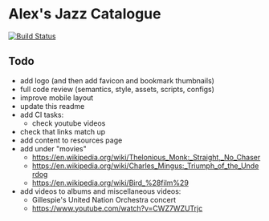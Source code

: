 # Alex's Jazz Catalogue

[![Build Status](https://travis-ci.org/gondek/jazz-catalogue.svg?branch=master)](https://travis-ci.org/gondek/jazz-catalogue)

## Todo
- add logo (and then add favicon and bookmark thumbnails)
- full code review (semantics, style, assets, scripts, configs)
- improve mobile layout
- update this readme
- add CI tasks:
  - check youtube videos
- check that links match up
- add content to resources page
- add under "movies"
  - https://en.wikipedia.org/wiki/Thelonious_Monk:_Straight,_No_Chaser
  - https://en.wikipedia.org/wiki/Charles_Mingus:_Triumph_of_the_Underdog
  - https://en.wikipedia.org/wiki/Bird_%28film%29
- add videos to albums and miscellaneous videos:
  - Gillespie's United Nation Orchestra concert
  - https://www.youtube.com/watch?v=CWZ7WZUTrjc
